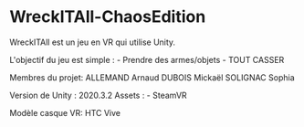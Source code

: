 # WreckITAll-ChaosEdition

WreckITAll est un jeu en VR qui utilise Unity.

L'objectif du jeu est simple :
	- Prendre des armes/objets
	- TOUT CASSER

Membres du projet:
	ALLEMAND Arnaud
	DUBOIS Mickaël
	SOLIGNAC Sophia

Version de Unity : 2020.3.2
Assets :
	- SteamVR

Modèle casque VR: HTC Vive